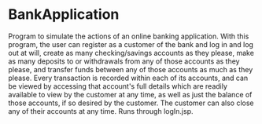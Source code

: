 # BankApplication
Program to simulate the actions of an online banking application.  With this program, the user can register as a customer of the bank and 
log in and log out at will, create as many checking/savings accounts as they please, make as many deposits to or withdrawals from any of those  accounts as they please, and transfer funds between any of those accounts as much as they please.  Every transaction is recorded within each of its accounts, and can be viewed by accessing that account's full details which are readily available to view by the customer at any time, as well as just the balance of those accounts, if so desired by the customer.  The customer can also close any of their accounts at any time.  Runs through logIn.jsp.
